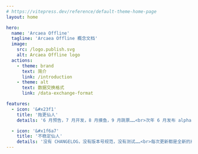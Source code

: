 ```yaml
---
# https://vitepress.dev/reference/default-theme-home-page
layout: home

hero:
  name: 'Arcaea Offline'
  tagline: 'Arcaea Offline 概念文档'
  image:
    src: /logo.publish.svg
    alt: Arcaea Offline logo
  actions:
    - theme: brand
      text: 简介
      link: /introduction
    - theme: alt
      text: 数据交换格式
      link: /data-exchange-format

features:
  - icon: '&#x23f1'
    title: '拖更仙人'
    details: '6 月预告，7 月开发，8 月摸鱼，9 月跳票……<br>次年 6 月发布 alpha 版&#x1f913'

  - icon: '&#x1f6a7'
    title: '不稳定仙人'
    details: '没有 CHANGELOG，没有版本号规范，没有测试……<br>每次更新都是全新的崩溃体验&#x1f913'
---
```

